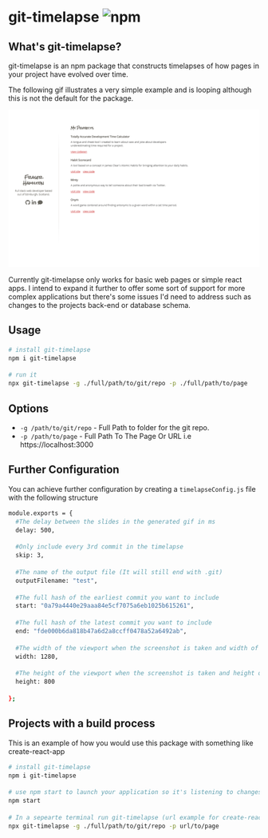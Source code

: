 # git-timelapse ![npm](https://img.shields.io/npm/v/git-timelapse)

## What's git-timelapse?

git-timelapse is an npm package that constructs timelapses of how pages in your project have evolved over time.

The following gif illustrates a very simple example and is looping although this is not the default for the package.

![](complex_looping.gif)

Currently git-timelapse only works for basic web pages or simple react apps. I intend to expand it further to offer some sort of support for more complex applications but there's some issues I'd need to address such as changes to the projects back-end or database schema.

## Usage

```sh
# install git-timelapse
npm i git-timelapse

# run it
npx git-timelapse -g ./full/path/to/git/repo -p ./full/path/to/page
```

## Options

- `-g /path/to/git/repo` - Full Path to folder for the git repo.
- `-p /path/to/page` - Full Path To The Page Or URL i.e https://localhost:3000

## Further Configuration

You can achieve further configuration by creating a `timelapseConfig.js` file with the following structure

```sh
module.exports = {
  #The delay between the slides in the generated gif in ms
  delay: 500,

  #Only include every 3rd commit in the timelapse
  skip: 3,

  #The name of the output file (It will still end with .git)
  outputFilename: "test",

  #The full hash of the earliest commit you want to include
  start: "0a79a4440e29aaa84e5cf7075a6eb1025b615261",

  #The full hash of the latest commit you want to include
  end: "fde000b6da818b47a6d2a8ccff0478a52a6492ab",

  #The width of the viewport when the screenshot is taken and width of the gif
  width: 1280,

  #The height of the viewport when the screenshot is taken and height of the gif
  height: 800

};

```

## Projects with a build process

This is an example of how you would use this package with something like create-react-app

```sh
# install git-timelapse
npm i git-timelapse

# use npm start to launch your application so it's listening to changes
npm start

# In a sepearte terminal run git-timelapse (url example for create-react-app: http://localhost:3000)
npx git-timelapse -g ./full/path/to/git/repo -p url/to/page
```

```

```
